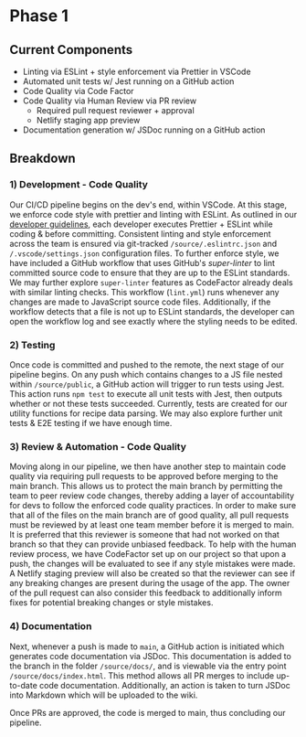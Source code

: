 # Phase 1
## Current Components
- Linting via ESLint + style enforcement via Prettier in VSCode
- Automated unit tests w/ Jest running on a GitHub action
- Code Quality via Code Factor
- Code Quality via Human Review via PR review
  - Required pull request reviewer + approval
  - Netlify staging app preview
- Documentation generation w/ JSDoc running on a GitHub action

## Breakdown
### 1) Development - Code Quality
Our CI/CD pipeline begins on the dev's end, within VSCode. At this stage, we enforce code style with prettier and linting with ESLint. As outlined in our [developer guidelines](https://github.com/cse110-fa21-group5/cse110-fa21-group5/blob/main/source/README.md), each developer executes Prettier + ESLint while coding & before committing. Consistent linting and style enforcement across the team is ensured via git-tracked `/source/.eslintrc.json` and `/.vscode/settings.json` configuration files. To further enforce style, we have included a GitHub workflow that uses GitHub's *super-linter* to lint committed source code to ensure that they are up to the ESLint standards. We may further explore `super-linter` features as CodeFactor already deals with similar linting checks. This workflow (`lint.yml`) runs whenever any changes are made to JavaScript source code files. Additionally, if the workflow detects that a file is not up to ESLint standards, the developer can open the workflow log and see exactly where the styling needs to be edited. 

### 2) Testing
Once code is committed and pushed to the remote, the next stage of our pipeline begins. On any push which contains changes to a JS file nested within `/source/public`, a GitHub action will trigger to run tests using Jest. This action runs `npm test` to execute all unit tests with Jest, then outputs whether or not these tests succeeded. Currently, tests are created for our utility functions for recipe data parsing. We may also explore further unit tests & E2E testing if we have enough time.

### 3) Review & Automation - Code Quality
Moving along in our pipeline, we then have another step to maintain code quality via requiring pull requests to be approved before merging to the main branch. This allows us to protect the main branch by permitting the team to peer review code changes, thereby adding a layer of accountability for devs to follow the enforced code quality practices. In order to make sure that all of the files on the main branch are of good quality, all pull requests must be reviewed by at least one team member before it is merged to main. It is preferred that this reviewer is someone that had not worked on that branch so that they can provide unbiased feedback. To help with the human review process, we have CodeFactor set up on our project so that upon a push, the changes will be evaluated to see if any style mistakes were made. A Netlify staging preview will also be created so that the reviewer can see if any breaking changes are present during the usage of the app. The owner of the pull request can also consider this feedback to additionally inform fixes for potential breaking changes or style mistakes.

### 4) Documentation
Next, whenever a push is made to `main`, a GitHub action is initiated which generates code documentation via JSDoc. This documentation is added to the branch in the folder `/source/docs/`, and is viewable via the entry point `/source/docs/index.html`. This method allows all PR merges to include up-to-date code documentation. Additionally, an action is taken to turn JSDoc into Markdown which will be uploaded to the wiki.

Once PRs are approved, the code is merged to main, thus concluding our pipeline.

